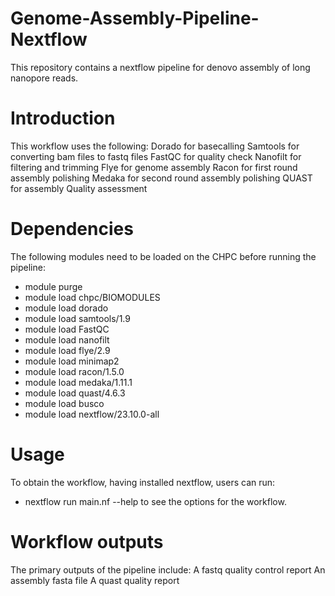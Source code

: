 # Genome-Assembly-Pipeline-Nextflow
This repository contains a nextflow pipeline for denovo assembly of long nanopore reads.

# Introduction

This workflow uses the following:
Dorado for basecalling
Samtools for converting bam files to fastq files
FastQC for quality check
Nanofilt for filtering and trimming
Flye for genome assembly
Racon for first round assembly polishing
Medaka for second round assembly polishing
QUAST for assembly Quality assessment

# Dependencies

The following modules need to be loaded on the CHPC before running the pipeline:
* module purge
* module load chpc/BIOMODULES
* module load dorado
* module load samtools/1.9
* module load FastQC
* module load nanofilt
* module load flye/2.9
* module load minimap2
* module load racon/1.5.0
* module load medaka/1.11.1
* module load quast/4.6.3
* module load busco
* module load nextflow/23.10.0-all

# Usage

To obtain the workflow, having installed nextflow, users can run:
* nextflow run main.nf --help
to see the options for the workflow.

# Workflow outputs

The primary outputs of the pipeline include:
A fastq quality control report
An assembly fasta file
A quast quality report
